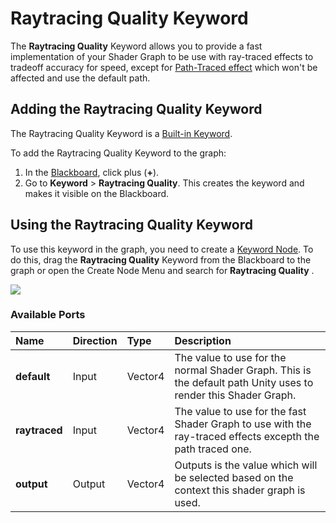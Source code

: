 # Raytracing Quality Keyword

The **Raytracing Quality** Keyword allows you to provide a fast implementation of your Shader Graph to be use with ray-traced effects to tradeoff accuracy for speed, except for [Path-Traced effect](Ray-Tracing-Path-Tracing.md) which won't be affected and use the default path.

## Adding the Raytracing Quality Keyword

The Raytracing Quality Keyword is a [Built-in Keyword](https://docs.unity3d.com/Packages/com.unity.shadergraph@latest/index.html?subfolder=/manual/Keywords.html#built-in-keywords).

To add the Raytracing Quality Keyword to the graph:

1. In the [Blackboard](https://docs.unity3d.com/Packages/com.unity.shadergraph@latest/index.html?subfolder=/manual/Blackboard.html), click plus (**+**).
2. Go to **Keyword** > **Raytracing Quality**. This creates the keyword and makes it visible on the Blackboard.

## Using the Raytracing Quality Keyword

To use this keyword in the graph, you need to create a [Keyword Node](https://docs.unity3d.com/Packages/com.unity.shadergraph@latest/index.html?subfolder=/manual/Keyword-Node.html). To do this, drag the **Raytracing Quality** Keyword from the Blackboard to the graph or open the Create Node Menu and search for **Raytracing Quality** .

![](Images/RaytracingQualityNode.png)

### Available Ports

| Name          | Direction | Type           | Description                                                  |
| :------------ | :-------- | :------------- | :----------------------------------------------------------- |
| **default**   | Input     | Vector4        | The value to use for the normal Shader Graph. This is the default path Unity uses to render this Shader Graph. |
| **raytraced** | Input     | Vector4        | The value to use for the fast Shader Graph to use with the ray-traced effects excepth the path traced one.|
| **output**    | Output    | Vector4        | Outputs is the value which will be selected based on the context this shader graph is used. |
